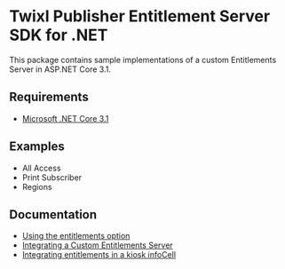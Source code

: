 # Twixl Publisher Entitlement Server SDK for .NET

This package contains sample implementations of a custom Entitlements Server in ASP.NET Core 3.1.

## Requirements

* [Microsoft .NET Core 3.1](https://dotnet.microsoft.com/download/dotnet/3.1)

## Examples

* All Access
* Print Subscriber
* Regions

## Documentation

* [Using the entitlements option](https://help.twixlmedia.com/hc/en-us/articles/115000739405-Using-the-Entitlements-option)
* [Integrating a Custom Entitlements Server](https://help.twixlmedia.com/hc/en-us/articles/115000732265-Integrating-a-Custom-Entitlements-Server)
* [Integrating entitlements in a kiosk infoCell](https://help.twixlmedia.com/hc/en-us/articles/115000739705)

